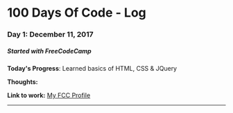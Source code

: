 # 100 Days Of Code - Log

### Day 1: December 11, 2017
##### Started with FreeCodeCamp

**Today's Progress**: Learned basics of HTML, CSS & JQuery

**Thoughts:** 

**Link to work:** [My FCC Profile](https://www.freecodecamp.org/raghuv7)

------------------------------
